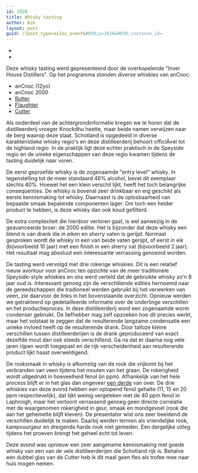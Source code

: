 ```yaml
---
id: 1928
title: Whisky tasting
author: Rik
layout: post
guid: /?post_type=ai1ec_event&#038;p=1928&#038;instance_id=
---
```

-
-
Deze whisky tasting werd gepresenteerd door de overkopelende "Inver House Distillers". Op het programma stonden diverse whiskies van anCnoc:

  * anCnoc (12yo)
  * anCnoc 2000
  * [Rutter][1]
  * [Flaughter][2]
  * [Cutter][3]

Als onderdeel van de achtergrondinformatie kregen we te horen dat de distilleerderij vroeger Knockdhu heette, maar beide namen verwijzen naar de berg waarop deze staat. Schotland is opgedeeld in diverse karakteristieke whisky regio's en deze distilleerderij behoort officiÃ«el tot de highland regio. In de praktijk ligt deze echter praktisch in de Speyside regio en de unieke eigenschappen van deze regio kwamen tijdens de tasting duidelijk naar voren.

De eerst geproefde whisky is de zogenaamde "entry level" whisky. In tegenstelling tot de meer standaard 46% alcohol, bevat dit exemplaar slechts 40%. Hoewel het een klein verschil lijkt, heeft het toch belangrijke consequenties. De whisky is bovenal zeer drinkbaar en erg geschikt als eerste kennismaking tot whisky. Daarnaast is de oplosbaarheid van bepaalde smaak bepalende componenten lager. Om toch een helder product te hebben, is deze whisky dan ook koud gefilterd.

De extra complexiteit die hierdoor verloren gaat, is wel aanwezig in de geavanceerde broer: de 2000 editie. Het is bijzonder dat deze whisky een blend is van drank die in eiken en sherry vaten is gerijpt. Normaal gesproken wordt de whisky in een van beide vaten gerijpt, of eerst in eik (bijvoorbeeld 10 jaar) met een finish in een sherry vat (bijvoorbeeld 2 jaar). Het resultaat mag absoluut een interessante verrassing genoemd worden.

De tasting werd vervolgd met drie rokerige whiskies. Dit is een relatief nieuw avontuur voor anCnoc ten opzichte van de meer traditionele Speyside-style whiskies en ons werd verteld dat de gebruikte whisky zo'n 8 jaar oud is. Interessant genoeg zijn de verschillende edities hernoemd naar de gereedschappen die tradioneel werden gebruikt bij het verwerken van veen, zie daarvoor de links in het bovenstaande overzicht. Opnieuw werden we getrakteerd op gedetailleerde informatie over de onderlinge verschillen en het productieproces. In deze distilleerderij word een zogenaamde worm condenser gebruikt. De liefhebber mag zelf opzoeken hoe dit precies werkt, maar het volstaat te zeggen dat de resulterende langzame condensatie een unieke invloed heeft op de resulterende drank. Door talloze kleine verschillen tussen distilleerderijen is de drank geproduceerd van exact dezelfde mout dan ook steeds verschillend. Ga na dat er daarna nog vele jaren rijpen wordt toegepast en de rijk verscheidenheid aan resulterende product lijkt haast overweldigend.

De rooksmaak in whisky is afkomstig van de rook die vrijkomt bij het verbranden van veen tijdens het mouten van het graan. De rokerigheid wordt uitgedrukt in hoeveelheid fenol (in ppm). Afhankelijk van het hele process blijft er in het glas dan ongeveer [een derde][4] van over. De drie whiskies van deze avond hebben een oplopend fenol gehalte (11, 15 en 20 ppm respectievelijk), dat lijkt weinig vergeleken met de 40 ppm fenol in Laphroigh, maar het vertoont verrassend genoeg geen directe correlatie met de waargenomen rokerigheid in geur, smaak en mondgevoel (rook die aan het gehemelte blijft kleven). De presentator wist ons zeer beeldend de verschillen duidelijk te maken. Daarbij werden termen als vriendelijke rook, kampvuurgeur en dreigende harde rook niet gemeden. Een dergelijke uitleg tijdens het proeven brengt het geheel echt tot leven.

Deze avond was opnieuw een zeer aangename kennismaking met goede whisky van een van de vele distilleerderijen die Schotland rijk is. Behalve een dubbel glas van de Cutter heb ik dit maal geen fles als trofee mee naar huis mogen nemen.

 [1]: http://www.masterofmalt.com/whiskies/knockdhu/ancnoc-rutter-whisky/
 [2]: http://www.masterofmalt.com/whiskies/knockdhu/ancnoc-flaughter-whisky/
 [3]: http://www.masterofmalt.com/whiskies/knockdhu/ancnoc-cutter-whisky/
 [4]: http://www.whiskyforeveryone.com/whisky_basics/influence_of_peat.html